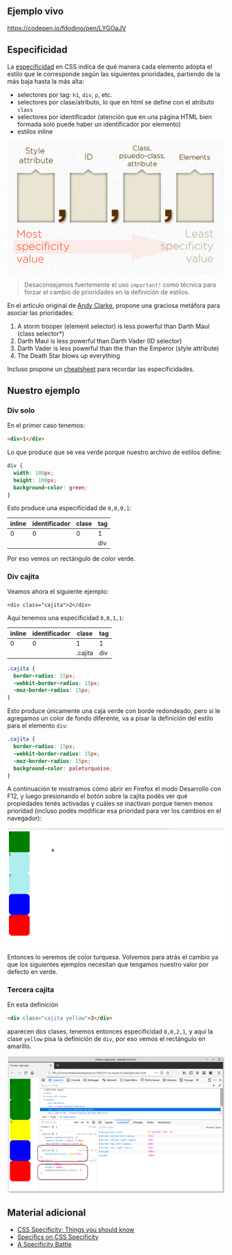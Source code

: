 ## Ejemplo vivo

https://codepen.io/fdodino/pen/LYGOaJV

## Especificidad

La [especificidad](https://developer.mozilla.org/es/docs/Web/CSS/Especificidad) en CSS indica de qué manera cada elemento adopta el estilo que le corresponde según las siguientes prioridades, partiendo de la más baja hasta la más alta:

- selectores por tag: `h1`, `div`, `p`, etc.
- selectores por clase/atributo, lo que en html se define con el atributo `class`
- selectores por identificador (atención que en una página HTML bien formada solo puede haber un identificador por elemento)
- estilos inline

![specificity calculation base](./images/specificity-calculationbase.png)

> Desaconsejamos fuertemente el uso `important!` como técnica para forzar el cambio de prioridades en la definición de estilos.

En el artículo original de [Andy Clarke](https://stuffandnonsense.co.uk/archives/css_specificity_wars.html1), propone una graciosa metáfora para asociar las prioridades:

1. A storm trooper (element selector) is less powerful than Darth Maul (class selector*)
2. Darth Maul is less powerful than Darth Vader (ID selector)
3. Darth Vader is less powerful than the than the Emperor (style attribute)
4. The Death Star blows up everything

Incluso propone un [cheatsheet](https://stuffandnonsense.co.uk/archives/images/css-specificity-wars.png) para recordar las especificidades.

## Nuestro ejemplo

### Div solo

En el primer caso tenemos:

```html
<div>1</div>
```

Lo que produce que se vea verde porque nuestro archivo de estilos define:

```css
div {
  width: 100px;
  height: 100px;
  background-color: green;
}
```

Esto produce una especificidad de `0,0,0,1`:

| inline | identificador | clase | tag |
| ------ | ------ | ----- | ------ |
|0|0|0|1|
| | | | div |

Por eso vemos un rectángulo de color verde.

### Div cajita

Veamos ahora el siguiente ejemplo:

```
<div class="cajita">2</div>
```

Aquí tenemos una especificidad `0,0,1,1`:

| inline | identificador | clase | tag |
| ------ | ------ | ----- | ------ |
|0|0|1|1|
| | | .cajita | div |

```css
.cajita {
  border-radius: 15px;
  -webkit-border-radius: 15px;
  -moz-border-radius: 15px;
}
```

Esto produce únicamente una caja verde con borde redondeado, pero si le agregamos un color de fondo diferente, va a pisar la definición del estilo para el elemento `div`:

```css
.cajita {
  border-radius: 15px;
  -webkit-border-radius: 15px;
  -moz-border-radius: 15px;
  background-color: paleturquoise;
}
```

A continuación te mostramos cómo abrir en Firefox el modo Desarrollo con F12, y luego presionando el botón sobre la cajita podés ver qué propiedades tenés activadas y cuáles se inactivan porque tienen menos prioridad (incluso podés modificar esa prioridad para ver los cambios en el navegador):

![Especificidad en Firefox](./images/firefox.gif)

Entonces lo veremos de color turquesa. Volvemos para atrás el cambio ya que los siguientes ejemplos necesitan que tengamos nuestro valor por defecto en verde.

### Tercera cajita

En esta definición

```html
<div class="cajita yellow">3</div>
```

aparecen dos clases, tenemos entonces especificidad `0,0,2,1`, y aquí la clase `yellow` pisa la definición de `div`, por eso vemos el rectángulo en amarillo.

![especificidad de clase](./images/thirdExample.png)


## Material adicional

- [CSS Specificity: Things you should know](https://www.smashingmagazine.com/2007/07/css-specificity-things-you-should-know/)
- [Specifics on CSS Specificity](https://css-tricks.com/specifics-on-css-specificity/)
- [A Specificity Battle](https://css-tricks.com/a-specificity-battle/)